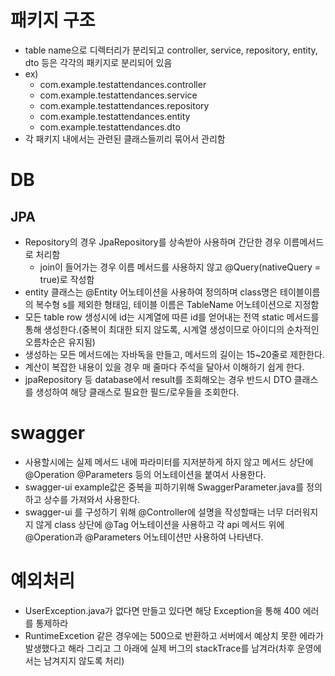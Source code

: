 # 패키지 구조
- table name으로 디렉터리가 분리되고 controller, service, repository, entity, dto 등은 각각의 패키지로 분리되어 있음
- ex)
  - com.example.testattendances.controller
  - com.example.testattendances.service
  - com.example.testattendances.repository
  - com.example.testattendances.entity
  - com.example.testattendances.dto
- 각 패키지 내에서는 관련된 클래스들끼리 묶어서 관리함

# DB
## JPA
- Repository의 경우 JpaRepository를 상속받아 사용하며 간단한 경우 이름메서드로 처리함
  - join이 들어가는 경우 이름 메서드를 사용하지 않고 @Query(nativeQuery = true)로 작성함
- entity 클래스는 @Entity 어노테이션을 사용하여 정의하며 class명은 테이블이름의 복수형 s를 제외한 형태임, 테이블 이름은 TableName 어노테이션으로 지정함
- 모든 table row 생성시에 id는 시계열에 따른 id를 얻어내는 전역 static 메서드를 통해 생성한다.(중복이 최대한 되지 않도록, 시계열 생성이므로 아이디의 순차적인 오름차순은 유지됨)
- 생성하는 모든 메서드에는 자바독을 만들고, 메서드의 길이는 15~20줄로 제한한다.
- 계산이 복잡한 내용이 있을 경우 매 줄마다 주석을 달아서 이해하기 쉽게 한다.
- jpaRepository 등 database에서 result를 조회해오는 경우 반드시 DTO 클래스를 생성하여 해당 클래스로 필요한 필드/로우들을 조회한다.

# swagger
- 사용할시에는 실제 메서드 내에 파라미터를 지저분하게 하지 않고 메서드 상단에 @Operation @Parameters 등의 어노테이션을 붙여서 사용한다.
- swagger-ui example값은 중복을 피하기위해 SwaggerParameter.java를 정의하고 상수를 가져와서 사용한다.
- swagger-ui 를 구성하기 위해 @Controller에 설명을 작성할때는 너무 더러워지지 않게 class 상단에 @Tag 어노테이션을 사용하고 각 api 메서드 위에 @Operation과 @Parameters 어노테이션만 사용하여 나타낸다.

# 예외처리
- UserException.java가 없다면 만들고 있다면 해당 Exception을 통해 400 에러를 통제하라
- RuntimeExcetion 같은 경우에는 500으로 반환하고 서버에서 예상치 못한 에라가 발생했다고 해라 그리고 그 아래에 실제 버그의 stackTrace를 남겨라(차후 운영에서는 남겨지지 않도록 처리)